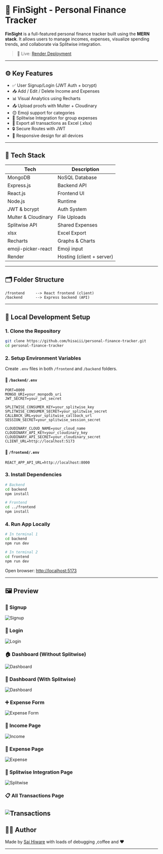 
# 💸 FinSight - Personal Finance Tracker

**FinSight** is a full-featured personal finance tracker built using the **MERN stack**. It allows users to manage incomes, expenses, visualize spending trends, and collaborate via Splitwise integration.

> 🔗 Live: [Render Deployment](https://personal-finance-tracker-8tdm.onrender.com)

---

## ⚙️ Key Features

- ✅ User Signup/Login (JWT Auth + bcrypt)
- 📥 Add / Edit / Delete Income and Expenses
- 📊 Visual Analytics using Recharts
- 📤 Upload proofs with Multer + Cloudinary
- 😊 Emoji support for categories
- 🔁 Splitwise Integration for group expenses
- 📁 Export all transactions as Excel (.xlsx)
- 🔒 Secure Routes with JWT
- 📱 Responsive design for all devices

---

## 🧱 Tech Stack

| Tech | Description |
|------|-------------|
| MongoDB | NoSQL Database |
| Express.js | Backend API |
| React.js | Frontend UI |
| Node.js | Runtime |
| JWT & bcrypt | Auth System |
| Multer & Cloudinary | File Uploads |
| Splitwise API | Shared Expenses |
| xlsx | Excel Export |
| Recharts | Graphs & Charts |
| emoji-picker-react | Emoji input |
| Render | Hosting (client + server) |

---

## 🗂 Folder Structure

```
/frontend     --> React frontend (client)
/backend      --> Express backend (API)
```

---

## 🚀 Local Development Setup

### 1. Clone the Repository

```bash
git clone https://github.com/hisaiii/personal-finance-tracker.git
cd personal-finance-tracker
```

### 2. Setup Environment Variables

Create `.env` files in both `/frontend` and `/backend` folders.

#### 📁 `/backend/.env`

```env
PORT=8000
MONGO_URI=your_mongodb_uri
JWT_SECRET=your_jwt_secret

SPLITWISE_CONSUMER_KEY=your_splitwise_key
SPLITWISE_CONSUMER_SECRET=your_splitwise_secret
CALLBACK_URL=your_splitwise_callback_url
SESSION_SECRET=your_splitwise_session_secret

CLOUDINARY_CLOUD_NAME=your_cloud_name
CLOUDINARY_API_KEY=your_cloudinary_key
CLOUDINARY_API_SECRET=your_cloudinary_secret
CLIENT_URL=http://localhost:5173
```

#### 📁 `/frontend/.env`

```env
REACT_APP_API_URL=http://localhost:8000
```

### 3. Install Dependencies

```bash
# Backend
cd backend
npm install

# Frontend
cd ../frontend
npm install
```

### 4. Run App Locally

```bash
# In terminal 1
cd backend
npm run dev

# In terminal 2
cd frontend
npm run dev
```

Open browser: [http://localhost:5173](http://localhost:5173)

---

## 🖼️ Preview

### 🔐 Signup  
![Signup](https://res.cloudinary.com/dlrzvbtoh/image/upload/v1751703266/Screenshot_2025-07-05_134407_wukerh.png)

### 🔑 Login  
![Login](https://res.cloudinary.com/dlrzvbtoh/image/upload/v1751703299/Screenshot_2025-07-05_134444_sy79f3.png)

### 🏠 Dashboard (Without Splitwise)  
![Dashboard](https://res.cloudinary.com/dlrzvbtoh/image/upload/v1751722296/Screenshot_2025-07-05_181949_d2aym4.png)

### 🔁 Dashboard (With Splitwise)  
![Dashboard](https://res.cloudinary.com/dlrzvbtoh/image/upload/v1751722296/Screenshot_2025-07-05_182010_kfe9k6.png)

### ➕ Expense Form  
![Expense Form](https://res.cloudinary.com/dlrzvbtoh/image/upload/v1751722295/Screenshot_2025-07-05_182053_subazv.png)

### 💸 Income Page  
![Income](https://res.cloudinary.com/dlrzvbtoh/image/upload/v1751721846/Screenshot_2025-07-05_182039_p8gv8f.png)

### 🧾 Expense Page  
![Expense](https://res.cloudinary.com/dlrzvbtoh/image/upload/v1751721836/Screenshot_2025-07-05_182157_x3dvby.png)

### 🔁 Splitwise Integration Page  
![Splitwise](https://res.cloudinary.com/dlrzvbtoh/image/upload/v1751721839/Screenshot_2025-07-05_182227_v66uw2.png)


### 📋 All Transactions Page  
![Transactions](https://res.cloudinary.com/dlrzvbtoh/image/upload/v1751721851/Screenshot_2025-07-05_182213_jedqxq.png)
---

## 👨‍💻 Author

Made by [Sai Hiware](https://github.com/hisaiii) with loads of debugging ,coffee and ❤️

---


